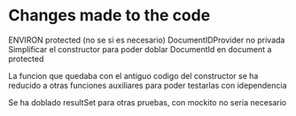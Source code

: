 # Changes made to the code

ENVIRON protected (no se si es necesario)
DocumentIDProvider no privada
Simplificar el constructor para poder doblar
DocumentId en document a protected

La funcion que quedaba con el antiguo codigo del constructor se ha
reducido a otras funciones auxiliares para poder testarlas
con idependencia

Se ha doblado resultSet para otras pruebas, con mockito no seria necesario
